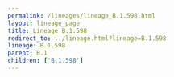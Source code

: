 ```yaml
---
permalink: /lineages/lineage_B.1.598.html
layout: lineage_page
title: Lineage B.1.598
redirect_to: ../lineage.html?lineage=B.1.598
lineage: B.1.598
parent: B.1
children: ['B.1.598']
---
```

